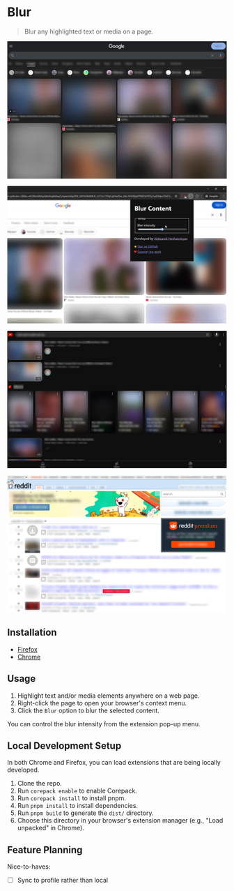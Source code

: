 # Blur

> Blur any highlighted text or media on a page.

![Google image search results, with all text and images blurred out.](./screenshots/google.jpg)

![Google image search results blurred out. The browser address bar has a popup open for the extension, with a range slider to change the blur intensity.](./screenshots/popup.jpg)

![YouTube video search results, with all text and images blurred out.](./screenshots/youtube.jpg)

![Reddit.com front page feed, with all text and images blurred out.](./screenshots/reddit.jpg)


## Installation

- [Firefox](TODO:)
- [Chrome](TODO:)

## Usage

1. Highlight text and/or media elements anywhere on a web page.
2. Right-click the page to open your browser's context menu.
3. Click the `Blur` option to blur the selected content.

You can control the blur intensity from the extension pop-up menu.

## Local Development Setup

In both Chrome and Firefox, you can load extensions that are being locally developed.

1. Clone the repo.
2. Run `corepack enable` to enable Corepack.
3. Run `corepack install` to install pnpm.
4. Run `pnpm install` to install dependencies.
5. Run `pnpm build` to generate the `dist/` directory.
6. Choose this directory in your browser's extension manager (e.g., "Load unpacked" in Chrome).

## Feature Planning

Nice-to-haves:
- [ ] Sync to profile rather than local